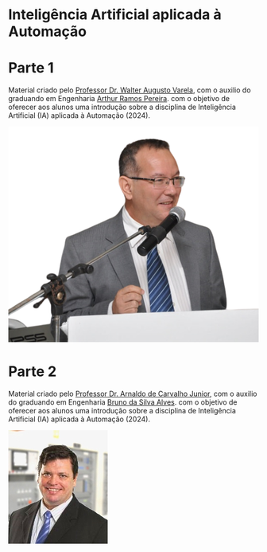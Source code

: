 # Inteligência Artificial aplicada à Automação


# Parte 1
Material criado pelo [Professor Dr. Walter Augusto Varela](https://www.linkedin.com/in/walter-augusto-varella), com o auxilio do graduando em Engenharia [Arthur Ramos Pereira](linkedin.com/in/ramosp-arthur). com o objetivo de oferecer aos alunos uma introdução sobre a disciplina de Inteligência Artificial (IA) aplicada à Automação (2024).

![](aula01/imagens/slide0_image0.png)

# Parte 2
Material criado pelo [Professor Dr. Arnaldo de Carvalho Junior](https://www.linkedin.com/in/arnaldocarvalho/), com o auxilio do graduando em Engenharia [Bruno da Silva Alves](https://www.linkedin.com/in/bruno-alves-839813237). com o objetivo de oferecer aos alunos uma introdução sobre a disciplina de Inteligência Artificial (IA) aplicada à Automação (2024).

![](Imagens/foto.jpg)
